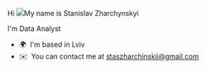 Hi ![](https://user-images.githubusercontent.com/18350557/176309783-0785949b-9127-417c-8b55-ab5a4333674e.gif)My name is Stanislav Zharchynskyi

I'm Data Analyst

* 🌍  I'm based in Lviv
*  ✉️  You can contact me at [staszharchinskii@gmail.com](mailto:staszharchinskii@gmail.com)


